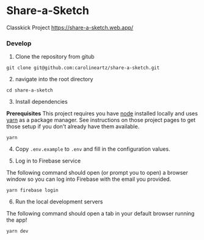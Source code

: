 # Share-a-Sketch

Classkick Project https://share-a-sketch.web.app/

### Develop

1. Clone the repository from gitub

```
git clone git@github.com:carolineartz/share-a-sketch.git
```

2. navigate into the root directory

```
cd share-a-sketch
```

3. Install dependencies

**Prerequisites**
This project requires you have [node](https://nodejs.org/en/download/) installed locally and uses [yarn](https://yarnpkg.com/) as a package manager. See instructions on those project pages to get those setup if you don't already have them available.


```
yarn
```

4. Copy `.env.example` to `.env` and fill in the configuration values.

5. Log in to Firebase service

The following command should open (or prompt you to open) a browser window so you can log into Firebase with the email you provided.

```
yarn firebase login
```

6. Run the local development servers

The following command should open a tab in your default browser running the app!

```
yarn dev
```
